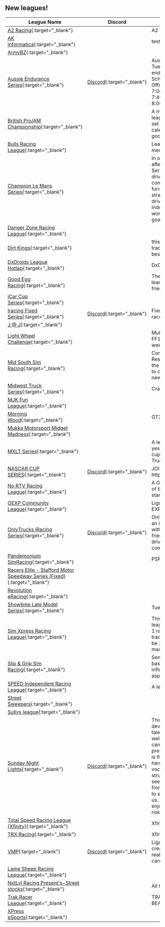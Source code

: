 ## New leagues!

| League Name | Discord | About |
|------------------------------------------------------------------------------------------------------------------------------------------------------|-------------------------------------------------------------------------------------------------|------------------------------------------------------------------------------------------------------------------------------------------------------------------------------------------------------------------------------------------------------------------------------------------------------------------------------------------------------------------------------------------------------------------------------------------------------------------|
|[A2 Racing](https://members.iracing.com/membersite/member/LeagueView.do?league=11063){:target="_blank"} | |A2 League |
|[AK Informatica](https://members.iracing.com/membersite/member/LeagueView.do?league=11071){:target="_blank"} | |test |
|[ArmyBZ](https://members.iracing.com/membersite/member/LeagueView.do?league=11097){:target="_blank"} | | |
|[Aussie Endurance Series](https://members.iracing.com/membersite/member/LeagueView.do?league=11090){:target="_blank"} |[Discord](https://discord.gg/tkdFJSsrK2){:target="_blank"} |Australian East Coast based Tuesday night IMSA endurance league\.  Race Schedule follows iRacing Official Calander  AEST TIMES:  7:00pm Open Practice  7:40pm Open Qualifying  8:00pm 2Hr Race |
|[British Pro/AM Championship](https://members.iracing.com/membersite/member/LeagueView.do?league=11081){:target="_blank"} | |A mainly British GT based league with a PRO/AM team set up\. With the odd special calendar event thrown in for good measure\! |
|[Bulls Racing League](https://members.iracing.com/membersite/member/LeagueView.do?league=11096){:target="_blank"} | |League for Bulls Racing members\. |
|[Champion Le Mans Series](https://members.iracing.com/membersite/member/LeagueView.do?league=11093){:target="_blank"} | |In our iRacing series, modeled after the European Le Mans Series, teams consist of two drivers, but each driver competes solo\. This unique format adds an extra layer of strategy and intensity as each driver must manage their race independently while still working towards a common goal for their team\. |
|[Danger Zone Racing League](https://members.iracing.com/membersite/member/LeagueView.do?league=11066){:target="_blank"} | | |
|[Dirt Kings](https://members.iracing.com/membersite/member/LeagueView.do?league=11087){:target="_blank"} | |this league is all about dirt track racking because it is the best type of racing |
|[DxDroids League Hotlap](https://members.iracing.com/membersite/member/LeagueView.do?league=11077){:target="_blank"} | |DxDroids League Hotlap |
|[Good Egg Racing](https://members.iracing.com/membersite/member/LeagueView.do?league=11084){:target="_blank"} | |The purpose of this leage is to learn and have fun with friends |
|[iCar Cup Series](https://members.iracing.com/membersite/member/LeagueView.do?league=11103){:target="_blank"} | | |
|[Iracing Fixed Series](https://members.iracing.com/membersite/member/LeagueView.do?league=11086){:target="_blank"} |[Discord](https://discord.com/channels/1243012539168591892/1243012539772833834){:target="_blank"} |Fixed Series with Open/NiS race lengths |
|[J @ J](https://members.iracing.com/membersite/member/LeagueView.do?league=11099){:target="_blank"} | | |
|[Light Wheel Challenge](https://members.iracing.com/membersite/member/LeagueView.do?league=11092){:target="_blank"} | |Multi class light car \(VEE with FF1600 and Radical next week\) |
|[Mid South Sim Racing](https://members.iracing.com/membersite/member/LeagueView.do?league=11070){:target="_blank"} | |Competitive racers, Respectful racers, Myself and the other owners look forward to competing with you in this new league\. |
|[Midwest Truck Series](https://members.iracing.com/membersite/member/LeagueView.do?league=11078){:target="_blank"} | |Craftsman trucks/fixed series |
|[MJK Fun League](https://members.iracing.com/membersite/member/LeagueView.do?league=11065){:target="_blank"} | | |
|[Morning Wood](https://members.iracing.com/membersite/member/LeagueView.do?league=11095){:target="_blank"} | |GT3 road course |
|[Mukka Motorsport Midget Madness](https://members.iracing.com/membersite/member/LeagueView.do?league=11098){:target="_blank"} | | |
|[MXLT Series](https://members.iracing.com/membersite/member/LeagueView.do?league=11073){:target="_blank"} | |A league dedicated to yesteryear\. Monster energy cup, Legacy Xfinity, Legacy Trucks |
|[NASCAR CUP SERIES](https://members.iracing.com/membersite/member/LeagueView.do?league=11100){:target="_blank"} |[Discord](https://discord.gg/x35UMEMD){:target="_blank"} |JOIN THE DISCORD https://discord\.gg/x35UMEMD |
|[No RTV Racing League](https://members.iracing.com/membersite/member/LeagueView.do?league=11064){:target="_blank"} | |A GR86 racing league with all of the fun, none of the oil starvation\. |
|[OEXP Community League](https://members.iracing.com/membersite/member/LeagueView.do?league=11101){:target="_blank"} | |Liga de comunidad Omega EXP |
|[OnlyTrucks iRacing Series](https://members.iracing.com/membersite/member/LeagueView.do?league=11075){:target="_blank"} |[Discord](https://discord.gg/N4bkUkKZ5M){:target="_blank"} |OnlyTrucks iRacing Series is an iRacing league founded with the purpose of creating friendships, developing drivers, and having great competitive races\. |
|[Pandemonium SimRacing](https://members.iracing.com/membersite/member/LeagueView.do?league=11094){:target="_blank"} | |PSR events\! |
|[Racers Elite \- Stafford Motor Speedway Series \(Fixed\)](https://members.iracing.com/membersite/member/LeagueView.do?league=11089){:target="_blank"} | | |
|[Revolution eRacing](https://members.iracing.com/membersite/member/LeagueView.do?league=11088){:target="_blank"} | | |
|[Showtime Late Model Series](https://members.iracing.com/membersite/member/LeagueView.do?league=11061){:target="_blank"} | |Tuesday Night Fun League |
|[Sim Xpress Racing League](https://members.iracing.com/membersite/member/LeagueView.do?league=11091){:target="_blank"} | |This isnt your cookie cutter league\. each season will have 1 random car and 15 random tracks\. each week there will be 100% field inversion to maximize the 1 hour session\. |
|[Slip & Grip Sim Racing](https://members.iracing.com/membersite/member/LeagueView.do?league=11080){:target="_blank"} | |Semi Casual sim racing league based in the UK with a heavy influence on the social aspects\. |
|[SPEED Independent Racing League](https://members.iracing.com/membersite/member/LeagueView.do?league=11067){:target="_blank"} | |A league for my friends and I\. |
|[Street Sweepers](https://members.iracing.com/membersite/member/LeagueView.do?league=11083){:target="_blank"} | | |
|[Sullys league](https://members.iracing.com/membersite/member/LeagueView.do?league=11076){:target="_blank"} | | |
|[Sunday Night Lights](https://members.iracing.com/membersite/member/LeagueView.do?league=11062){:target="_blank"} |[Discord](https://discord.com/channels/1240057977809932358/1240057977809932361){:target="_blank"} |This is intended to be a developmental series for new talent entering the server, as well as a place where veterans can come and enjoy a pressure free event\. Our hope is that veterans, yes will race hard for the wins, but also be vocal and encouraging toward struggling drivers\. We'd like to see a mentorship mentality from the veterans that choose to spend their evenings with us\. Everyone is welcome to enjoy a low pressure and low risk series\. |
|[Total Speed Racing League \(Xfinity\)](https://members.iracing.com/membersite/member/LeagueView.do?league=11072){:target="_blank"} | |Xfinity side of the AI league |
|[TRX Racing](https://members.iracing.com/membersite/member/LeagueView.do?league=11082){:target="_blank"} | |Xfinity Series |
|[VMP](https://members.iracing.com/membersite/member/LeagueView.do?league=11074){:target="_blank"} |[Discord](https://discord.gg/CymAZBNy){:target="_blank"} |Liga de carreras virtuales creada para sentir el maximo realismo del mundo de las carreras reales\. |
|[Lame Sheep Racing League](https://members.iracing.com/membersite/member/LeagueView.do?league=11069){:target="_blank"} | | |
|[NxtLvl Racing Present's\-Street stocks](https://members.iracing.com/membersite/member/LeagueView.do?league=11085){:target="_blank"} | |All types of racing |
|[Trak Racer League](https://members.iracing.com/membersite/member/LeagueView.do?league=11102){:target="_blank"} | |TRAK RACER VIP EVENT \- BEAT NIELS LANGEVELD |
|[XPress eSports](https://members.iracing.com/membersite/member/LeagueView.do?league=11079){:target="_blank"} | | |

